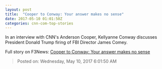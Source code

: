 ```yaml
---
layout: post
title:  "Cooper to Conway: Your answer makes no sense"
date: 2017-05-10 01:01:50Z
categories: cnn-com-top-stories
---
```


In an interview with CNN's Anderson Cooper, Kellyanne Conway discusses President Donald Trump firing of FBI Director James Comey.


Full story on F3News: [Cooper to Conway: Your answer makes no sense](http://www.f3nws.com/n/PVSfVH)

> Posted on: Wednesday, May 10, 2017 6:01:50 AM
